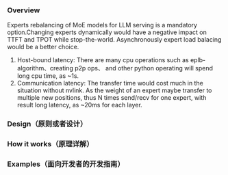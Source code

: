 ### Overview
Experts rebalancing of MoE models for LLM serving is a mandatory option.Changing experts dynamically would have a negative impact on TTFT and TPOT while stop-the-world. 
Asynchronously expert load balacing would be a better choice.

1. Host-bound latency:
There are many cpu operations such as eplb-algorithm、creating p2p ops、 and other python operating will spend long cpu time, as ~1s.
2. Communication latency:
The transfer time would cost much in the situation without nvlink. As the weight of an expert maybe transfer to multiple new positions, thus N times send/recv for one expert, with result long latency, as ~20ms for each layer.

### Design（原则或者设计）
### How it works（原理详解）
### Examples（面向开发者的开发指南）
